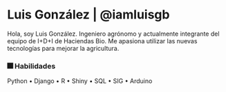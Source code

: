 # Luis González | @iamluisgb

Hola, soy Luis González. Ingeniero agrónomo y actualmente integrante del equipo de I+D+I de Haciendas Bio. Me apasiona utilizar las nuevas tecnologías para mejorar la agricultura.

### 🎆 Habilidades

Python • Django • R • Shiny • SQL • SIG • Arduino 
 
